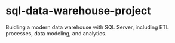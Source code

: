 # sql-data-warehouse-project
Buidling a modern data warehouse with SQL Server, including ETL processes, data modeling, and analytics.
